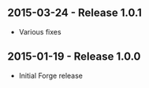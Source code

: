 ## 2015-03-24 - Release 1.0.1

- Various fixes

## 2015-01-19 - Release 1.0.0

- Initial Forge release
